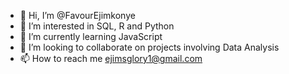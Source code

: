 - 👋 Hi, I’m @FavourEjimkonye
- 👀 I’m interested in SQL, R and Python
- 🌱 I’m currently learning JavaScript
- 💞️ I’m looking to collaborate on projects involving Data Analysis
- 📫 How to reach me ejimsglory1@gmail.com

<!---
FavourEjimkonye/FavourEjimkonye is a ✨ special ✨ repository because its `README.md` (this file) appears on your GitHub profile.
You can click the Preview link to take a look at your changes.
--->
